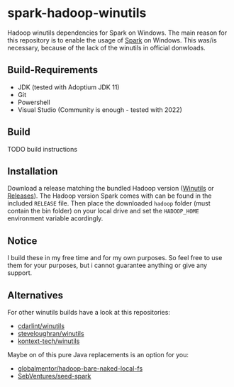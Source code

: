 # spark-hadoop-winutils
Hadoop winutils dependencies for Spark on Windows.
The main reason for this repository is to enable the usage of [Spark](https://spark.apache.org/downloads.html) on Windows.
This was/is necessary, because of the lack of the winutils in official donwloads.

## Build-Requirements
 - JDK (tested with Adoptium JDK 11)
 - Git
 - Powershell
 - Visual Studio (Community is enough - tested with 2022)

## Build
TODO build instructions

## Installation
Download a release matching the bundled Hadoop version ([Winutils](https://github.com/brunothg/spark-hadoop-winutils/tree/winutils) or [Releases](https://github.com/brunothg/spark-hadoop-winutils/releases)).
The Hadoop version Spark comes with can be found in the included `RELEASE` file.
Then place the downloaded `hadoop` folder (must contain the bin folder) on your local drive and set the `HADOOP_HOME` environment variable acordingly.

## Notice
I build these in my free time and for my own purposes.
So feel free to use them for your purposes, but i cannot guarantee anything or give any support.

## Alternatives

For other winutils builds have a look at this repositories:
 * [cdarlint/winutils](https://github.com/cdarlint/winutils)
 * [steveloughran/winutils](https://github.com/steveloughran/winutils)
 * [kontext-tech/winutils](https://github.com/kontext-tech/winutils)

Maybe on of this pure Java replacements is an option for you:
 * [globalmentor/hadoop-bare-naked-local-fs](https://github.com/globalmentor/hadoop-bare-naked-local-fs)
 * [SebVentures/seed-spark](https://github.com/SebVentures/seed-spark)
